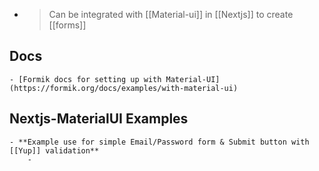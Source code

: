 -
  > Can be integrated with [[Material-ui]] in [[Nextjs]] to create [[forms]]
## Docs
	- [Formik docs for setting up with Material-UI] (https://formik.org/docs/examples/with-material-ui)
## Nextjs-MaterialUI Examples
	- **Example use for simple Email/Password form & Submit button with [[Yup]] validation**
		-